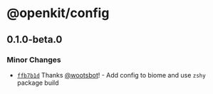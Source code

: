 # @openkit/config

## 0.1.0-beta.0

### Minor Changes

- [`ffb7b1d`](https://github.com/openkitrun/tools/commit/ffb7b1de2d999ff0cd7e4efe33b213a05e7b939a) Thanks [@wootsbot](https://github.com/wootsbot)! - Add config to biome and use `zshy` package build
